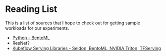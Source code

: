 # Reading List

This is a list of sources that I hope to check out for getting sample workloads for our
experiments.

- [Python - BentoML](https://knative.dev/community/samples/serving/machinelearning-python-bentoml/)
- ResNet?
- [Kubeflow Serving Libraries - Seldon, BentoML, NVIDIA Triton, TFServing](https://www.kubeflow.org/docs/external-add-ons/serving/)
